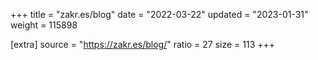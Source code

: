 +++
title = "zakr.es/blog"
date = "2022-03-22"
updated = "2023-01-31"
weight = 115898

[extra]
source = "https://zakr.es/blog/"
ratio = 27
size = 113
+++
